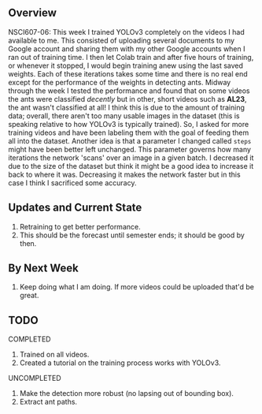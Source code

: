 <!-- ---
title: NSCI607-06
author: Trevor Martin's Notes
date: Feb. 0 - Mar. 02, 2021
geometry: margin=3cm
header-includes: |
		 \usepackage{fancyhdr}
		 \pagestyle{fancy}
		 \usepackage{mathrsfs}
		 \usepackage{amssymb}
		 \usepackage{amsmath}
output: pdf_document
--- -->
<!-- &nbsp;&nbsp;  -->

<!-- <script type="text/x-mathjax-config"> MathJax.Hub.Config({tex2jax: { inlineMath:[['$','$'], ['\\(','\\)']],processEscapes: true},jax: ["input/TeX","input/MathML","input/AsciiMath","output/CommonHTML"],extensions: ["tex2jax.js","mml2jax.js","asciimath2jax.js","MathMenu.js","MathZoom.js","AssistieMML.js", "[Contrib]/a11y/accessibility-menu.js"],TeX: {extensions: ["AMSmath.js","AMSsymbols.js","noErrors.js","noUndefined.js"],equationNumbers: {autoNumber: "AMS"}}});</script> -->


## Overview

NSCI607-06: This week I trained YOLOv3 completely on the videos I had available to me. This consisted of uploading several documents to my Google account and sharing them with my other
Google accounts when I ran out of training time. I then let Colab train and after five hours
of training, or whenever it stopped, I would begin training anew using the last saved
weights. Each of these iterations takes some time and there is no real end except for the
performance of the weights in detecting ants. Midway through the week I tested the performance
and found that on some videos the ants were classified _decently_ but in other, short videos
such as __AL23__, the ant wasn't classified at all! I think this is due to the amount of
training data; overall, there aren't too many usable images in the dataset (this is speaking
relative to how YOLOv3 is typically trained). So, I asked for more training videos and have
been labeling them with the goal of feeding them all into the dataset. Another idea is that
a parameter I changed called ```steps``` might have been better left unchanged. This parameter
governs how many iterations the network 'scans' over an image in a given batch. I decreased
it due to the size of the dataset but think it might be a good idea to increase it back to
where it was. Decreasing it makes the network faster but in this case I think I sacrificed
some accuracy.

## Updates and Current State

1. Retraining to get better performance.
2. This should be the forecast until semester ends; it should be good by then.

## By Next Week

1. Keep doing what I am doing. If more videos could be uploaded that'd be great.



<!-- ![Weights](.././Images/weights.png) -->

## TODO 

COMPLETED
1. Trained on all videos.
2. Created a tutorial on the training process works with YOLOv3.

UNCOMPLETED
1. Make the detection more robust (no lapsing out of bounding box).
2. Extract ant paths.

<!-- ## Goals (unchanged)
- Generally  
1. Create a clean interface for ant researchers to extract ant path data from their videos of ants.
2. Use object detection to detect the paths ants take accurately.
3. Learn more about the intricacies of the $wx$ package in Python.
4. Learn more about OpenCV and object detection.
5. Gain skills in building decently complex things.
- More Specific
1. Explore alternate methods of object tracking.

## Future Directions (unchanged)

1. A CNN trained on images with or without ants to detect the position of the ant. Next, one would index the images and plot the sequence of predictions, telling the network the prediction is wrong if it is beyond a certain distance away from the last prediction. There could be a head direction and body location for each image.
2. Perhaps a website may be a better platform for uploading ant videos than a GUI would be. -->
